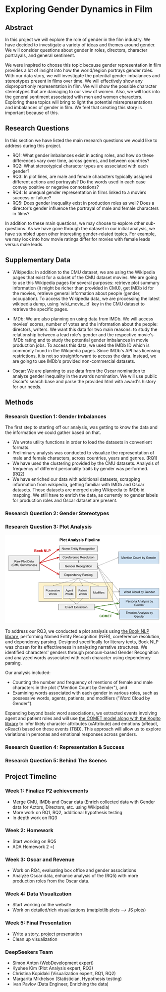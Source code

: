 # Exploring Gender Dynamics in Film

## Abstract

In this project we will explore the role of gender in the film industry. We have decided to investigate a variety of ideas and themes around gender. We will consider questions about gender in roles, directors, character portrayals, and general sentiment. 

We were inspired to choose this topic because gender representation in film provides a lot of insight into how the world/region portrays gender roles. With our data story, we will investigate the potential gender imbalances and stereotypes present in films over time. We will effectively show any disproportionly representation in film. We will show the possible character stereotypes that are damaging to our view of women. Also, we will look into the general sentiment associated with men and women characters. Exploring these topics will bring to light the potential misrepresentations and imbalances of gender in film. We feel that creating this story is important because of this.

## Research Questions

In this section we have listed the main research questions we would like to address during this project. 

- RQ1: What gender imbalances exist in acting roles, and how do these differences vary over time, across genres, and between countries?
- RQ2: What stereotypical character types are associated with each gender?
- RQ3: In plot lines, are male and female characters typically assigned different actions and portrayals? Do the words used in each case convey positive or negative connotations?
- RQ4: Is unequal gender representation in films linked to a movie’s success or failure?
- RQ5: Does gender inequality exist in production roles as well? Does a director's gender influence the portrayal of male and female characters in films?

In addition to these main questions, we may choose to explore other sub-questions. As we have gone through the dataset in our initial analysis, we have stumbled upon other interesting gender-related topics. For example, we may look into how movie ratings differ for movies with female leads versus male leads. 

## Supplementary Data

- Wikipedia: In addition to the CMU dataset, we are using the Wikipedia pages that exist for a subset of the CMU dataset movies. We are going to use this Wikipedia pages for several purposes: retrieve plot summary information (it might be richer than provided in CMU), get IMDb id for the movies, retrieve general information about people (gender, occupation). To access the Wikipedia data, we are processing the latest wikipedia dump, using 'wiki_movie_id' key in the CMU dataset to retrieve the specific pages.  

- IMDb: We are also planning on using data from IMDb. We will access movies' scores, number of votes and the information about the people: directors, writers. We want this data for two main reasons: to study the relationship between a lead role's gender and the respective movie's IMDb rating and to study the potential gender imbalances in movie production jobs. To access this data, we used the IMDb ID which is commonly found in the Wikipedia pages. Since IMDb's API has licensing restrictions, it is not so straightforward to access the data. Instead, we are going to use IMDb's provided non-commercial datasets.  

- Oscar: We are planning to use data from the Oscar nomination to analyze gender inequality in the awards nomination. We will use public Oscar's search base and parse the provided html with award's history for our needs.  

## Methods

### Research Question 1: Gender Imbalances
The first step to starting off our analysis, was getting to know the data and the information we could gather based on that. 

- We wrote utility functions in order to load the datasets in convenient formats.
- Preliminary analysis was conducted to visualize the representation of male and female characters, across countries, years and genres. (RQ1) 
- We have used the clustering provided by the CMU datasets. Analysis of frequency of different personality traits by gender was performed. (RQ2)
- We have enriched our data with additional datasets, scrapping information from wikipedia, getting familiar with IMDb and Oscar datasets. Those datasets are merged using Wikipedia to IMDb id mapping. We still have to enrich the data, as currently no gender labels for production roles and Oscar dataset are present.  

### Research Question 2: Gender Stereotypes


### Research Question 3: Plot Analysis
![Plot Analysis Pipeline](./data/plot_pipeline.png)

To address our RQ3, we conducted a plot analysis using [the Book NLP library](https://github.com/booknlp/booknlp), performing Named Entity Recognition (NER), coreference resolution, and dependency parsing. Designed specifically for literary texts, Book NLP was chosen for its effectiveness in analyzing narrative structures. We identified characters' genders through pronoun-based Gender Recognition and analyzed words associated with each character using dependency parsing.

Our analysis included:

- Counting the number and frequency of mentions of female and male characters in the plot ("Mention Count by Gender"), and
- Examining words associated with each gender in various roles, such as possessive words, agents, patients, and modifiers ("Word Cloud by Gender").

Expanding beyond basic word associations, we extracted events involving agent and patient roles and will use [the COMET model along with the Kogito library](https://github.com/epfl-nlp/kogito) to infer likely character attributes (xAttribute) and emotions (xReact, oReact) based on these events (TBD). This approach will allow us to explore variations in personas and emotional responses across genders.


### Research Question 4: Representation & Success

### Research Question 5: Behind The Scenes 

## Project Timeline


### Week 1: Finalize P2 achievements
- Merge CMU, IMDb and Oscar data (Enrich collected data with Gender data for Actors, Directors, etc. using Wikipedia)
- More work on RQ1, RQ2, additional hypothesis testing
- In depth work on RQ3
### Week 2: Homework  
- Start working on RQ5
- ADA Homework 2 =) 
### Week 3: Oscar and Revenue
- Work on RQ4, evaluating box office and gender associations
- Analyze Oscar data, enhance analysis of the (RQ5) with more production roles from the Oscar data. 
### Week 4: Data Visualization
- Start working on the website
- Work on detailed/rich visualizations (matplotlib plots --> JS plots)
### Week 5: Final Presentation
- Write a story, project presentation
- Clean up visualization


### Deep5eekers Team

- Simon Anton (WebDevelopment expert)
- Kyuhee Kim (Plot Analysis expert, RQ3)
- Christina Kopidaki (Visualization expert, RQ1, RQ2)
- Margarita Mikhelson (Statistician, Hypothesis testing)
- Ivan Pavlov (Data Engineer, Enriching the data)

